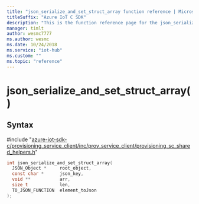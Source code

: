 ```yaml
---                             
title: "json_serialize_and_set_struct_array function reference | Microsoft Docs" 
titleSuffix: "Azure IoT C SDK"            
description: "This is the function reference page for the json_serialize_and_set_struct_array() function in the Azure IoT C SDK. This SDK is used with Azure IoT Hub and Azure IoT Hub Device Provisioning Service"            
manager: timlt                 
author: wesmc7777              
ms.author: wesmc               
ms.date: 10/24/2018                    
ms.service: "iot-hub"             
ms.custom: ""                
ms.topic: "reference"        
---                            
```


# json_serialize_and_set_struct_array()

## Syntax

\#include "[azure-iot-sdk-c/provisioning_service_client/inc/prov_service_client/provisioning_sc_shared_helpers.h](../provisioning-sc-shared-helpers-h.md)"  
```C
int json_serialize_and_set_struct_array(
  JSON_Object *     root_object,
  const char *      json_key,
  void **           arr,
  size_t            len,
  TO_JSON_FUNCTION  element_toJson
);
```

